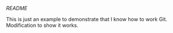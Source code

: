 *README*

This is just an example to demonstrate that I know how to work Git.
Modification to show it works.
